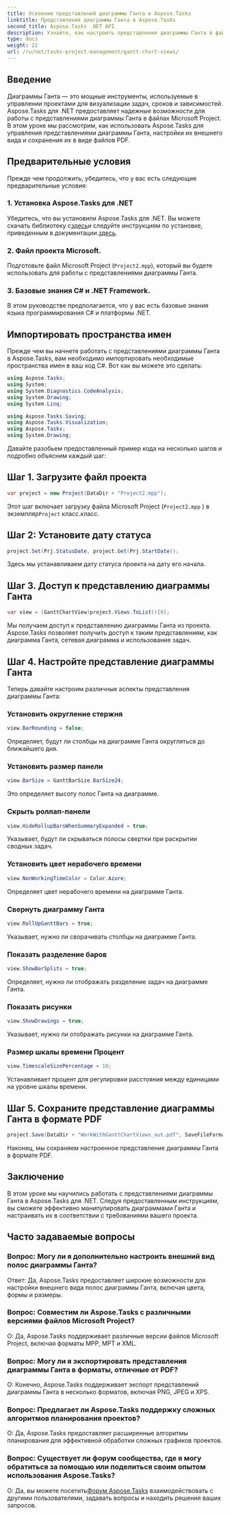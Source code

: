 ```yaml
---
title: Освоение представлений диаграммы Ганта в Aspose.Tasks
linktitle: Представления диаграммы Ганта в Aspose.Tasks
second_title: Aspose.Tasks .NET API
description: Узнайте, как настроить представления диаграммы Ганта в файлах Microsoft Project с помощью Aspose.Tasks для .NET. Пошаговое руководство для эффективного управления проектами.
type: docs
weight: 22
url: /ru/net/tasks-project-management/gantt-chart-views/
---
```

## Введение
Диаграммы Ганта — это мощные инструменты, используемые в управлении проектами для визуализации задач, сроков и зависимостей. Aspose.Tasks для .NET предоставляет надежные возможности для работы с представлениями диаграммы Ганта в файлах Microsoft Project. В этом уроке мы рассмотрим, как использовать Aspose.Tasks для управления представлениями диаграммы Ганта, настройки их внешнего вида и сохранения их в виде файлов PDF.
## Предварительные условия
Прежде чем продолжить, убедитесь, что у вас есть следующие предварительные условия:
### 1. Установка Aspose.Tasks для .NET
 Убедитесь, что вы установили Aspose.Tasks для .NET. Вы можете скачать библиотеку с[здесь](https://releases.aspose.com/tasks/net/)и следуйте инструкциям по установке, приведенным в документации.[здесь](https://reference.aspose.com/tasks/net/).
### 2. Файл проекта Microsoft.
Подготовьте файл Microsoft Project (`Project2.mpp`), который вы будете использовать для работы с представлениями диаграммы Ганта.
### 3. Базовые знания C# и .NET Framework.
В этом руководстве предполагается, что у вас есть базовые знания языка программирования C# и платформы .NET.
## Импортировать пространства имен
Прежде чем вы начнете работать с представлениями диаграммы Ганта в Aspose.Tasks, вам необходимо импортировать необходимые пространства имен в ваш код C#. Вот как вы можете это сделать:

```csharp
using Aspose.Tasks;
using System;
using System.Diagnostics.CodeAnalysis;
using System.Drawing;
using System.Linq;

using Aspose.Tasks.Saving;
using Aspose.Tasks.Visualization;
using Aspose.Tasks;
using System.Drawing;
```

Давайте разобьем предоставленный пример кода на несколько шагов и подробно объясним каждый шаг:
## Шаг 1. Загрузите файл проекта
```csharp
var project = new Project(DataDir + "Project2.mpp");
```
Этот шаг включает загрузку файла Microsoft Project (`Project2.mpp` ) в экземпляр`Project` класс.класс.
## Шаг 2: Установите дату статуса
```csharp
project.Set(Prj.StatusDate, project.Get(Prj.StartDate));
```
Здесь мы устанавливаем дату статуса проекта на дату его начала.
## Шаг 3. Доступ к представлению диаграммы Ганта
```csharp
var view = (GanttChartView)project.Views.ToList()[0];
```
Мы получаем доступ к представлению диаграммы Ганта из проекта. Aspose.Tasks позволяет получить доступ к таким представлениям, как диаграмма Ганта, сетевая диаграмма и использование задач.
## Шаг 4. Настройте представление диаграммы Ганта
Теперь давайте настроим различные аспекты представления диаграммы Ганта:
### Установить округление стержня
```csharp
view.BarRounding = false;
```
Определяет, будут ли столбцы на диаграмме Ганта округляться до ближайшего дня.
### Установить размер панели
```csharp
view.BarSize = GanttBarSize.BarSize24;
```
Это определяет высоту полос Ганта на диаграмме.
### Скрыть роллап-панели
```csharp
view.HideRollupBarsWhenSummaryExpanded = true;
```
Указывает, будут ли скрываться полосы свертки при раскрытии сводных задач.
### Установить цвет нерабочего времени
```csharp
view.NonWorkingTimeColor = Color.Azure;
```
Определяет цвет нерабочего времени на диаграмме Ганта.
### Свернуть диаграмму Ганта
```csharp
view.RollUpGanttBars = true;
```
Указывает, нужно ли сворачивать столбцы на диаграмме Ганта.
### Показать разделение баров
```csharp
view.ShowBarSplits = true;
```
Определяет, нужно ли отображать разделение задач на диаграмме Ганта.
### Показать рисунки
```csharp
view.ShowDrawings = true;
```
Указывает, нужно ли отображать рисунки на диаграмме Ганта.
### Размер шкалы времени Процент
```csharp
view.TimescaleSizePercentage = 10;
```
Устанавливает процент для регулировки расстояния между единицами на уровне шкалы времени.
## Шаг 5. Сохраните представление диаграммы Ганта в формате PDF
```csharp
project.Save(DataDir + "WorkWithGanttChartViews_out.pdf", SaveFileFormat.Pdf);
```
Наконец, мы сохраняем настроенное представление диаграммы Ганта в формате PDF.
## Заключение
В этом уроке мы научились работать с представлениями диаграммы Ганта в Aspose.Tasks для .NET. Следуя предоставленным инструкциям, вы сможете эффективно манипулировать диаграммами Ганта и настраивать их в соответствии с требованиями вашего проекта.
## Часто задаваемые вопросы
### Вопрос: Могу ли я дополнительно настроить внешний вид полос диаграммы Ганта?
Ответ: Да, Aspose.Tasks предоставляет широкие возможности для настройки внешнего вида полос диаграммы Ганта, включая цвета, формы и размеры.
### Вопрос: Совместим ли Aspose.Tasks с различными версиями файлов Microsoft Project?
О: Да, Aspose.Tasks поддерживает различные версии файлов Microsoft Project, включая форматы MPP, MPT и XML.
### Вопрос: Могу ли я экспортировать представления диаграммы Ганта в форматы, отличные от PDF?
О: Конечно, Aspose.Tasks поддерживает экспорт представлений диаграммы Ганта в несколько форматов, включая PNG, JPEG и XPS.
### Вопрос: Предлагает ли Aspose.Tasks поддержку сложных алгоритмов планирования проектов?
О: Да, Aspose.Tasks предоставляет расширенные алгоритмы планирования для эффективной обработки сложных графиков проектов.
### Вопрос: Существует ли форум сообщества, где я могу обратиться за помощью или поделиться своим опытом использования Aspose.Tasks?
 О: Да, вы можете посетить[Форум Aspose.Tasks](https://forum.aspose.com/c/tasks/15) взаимодействовать с другими пользователями, задавать вопросы и находить решения ваших запросов.